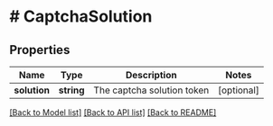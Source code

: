 # # CaptchaSolution

## Properties

Name | Type | Description | Notes
------------ | ------------- | ------------- | -------------
**solution** | **string** | The captcha solution token | [optional]

[[Back to Model list]](../../README.md#models) [[Back to API list]](../../README.md#endpoints) [[Back to README]](../../README.md)
